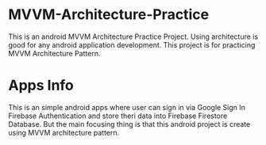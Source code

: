 # MVVM-Architecture-Practice
This is an android MVVM Architecture Practice Project. Using architecture is good for any android application development. This project is for practicing MVVM Architecture Pattern.</br>

# Apps Info
This is an simple android apps where user can sign in via Google Sign In Firebase Authentication and store theri data into Firebase Firestore Database. But the main focusing thing is that this android project is create using MVVM architecture pattern.
